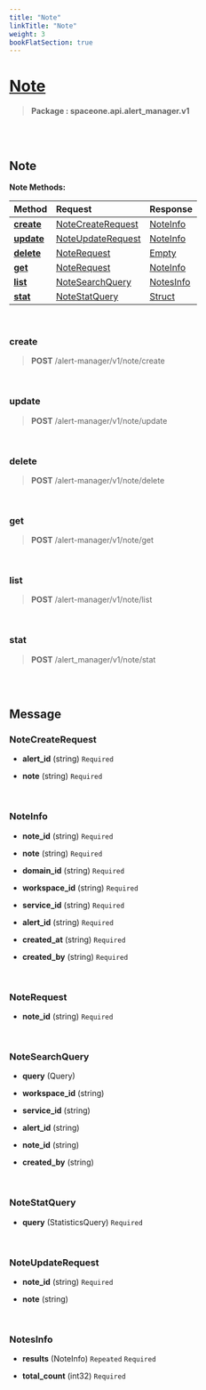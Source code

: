 ```yaml
---
title: "Note"
linkTitle: "Note"
weight: 3
bookFlatSection: true
---
```

# [Note](#Note)



>  **Package : spaceone.api.alert_manager.v1**

<br>
<br>

## Note





**Note Methods:**


| Method | Request | Response |
| :----- | :-------- | :-------- |
| [**create**](./Note#create) | [NoteCreateRequest](Note#notecreaterequest) | [NoteInfo](Note#noteinfo) |
| [**update**](./Note#update) | [NoteUpdateRequest](Note#noteupdaterequest) | [NoteInfo](Note#noteinfo) |
| [**delete**](./Note#delete) | [NoteRequest](Note#noterequest) | [Empty](Note#empty) |
| [**get**](./Note#get) | [NoteRequest](Note#noterequest) | [NoteInfo](Note#noteinfo) |
| [**list**](./Note#list) | [NoteSearchQuery](Note#notesearchquery) | [NotesInfo](Note#notesinfo) |
| [**stat**](./Note#stat) | [NoteStatQuery](Note#notestatquery) | [Struct](Note#struct) |



    
<br>

### create





> **POST** /alert-manager/v1/note/create
>






    
<br>

### update





> **POST** /alert-manager/v1/note/update
>






    
<br>

### delete





> **POST** /alert-manager/v1/note/delete
>






    
<br>

### get





> **POST** /alert-manager/v1/note/get
>






    
<br>

### list





> **POST** /alert-manager/v1/note/list
>






    
<br>

### stat





> **POST** /alert_manager/v1/note/stat
>






    


<br>
<br>

## Message



### NoteCreateRequest
* **alert_id** (string)   `Required` 

    
* **note** (string)   `Required` 

    <br>

### NoteInfo
* **note_id** (string)   `Required` 

    
* **note** (string)   `Required` 

    
* **domain_id** (string)   `Required` 

    
* **workspace_id** (string)   `Required` 

    
* **service_id** (string)   `Required` 

    
* **alert_id** (string)   `Required` 

    
* **created_at** (string)   `Required` 

    
* **created_by** (string)   `Required` 

    <br>

### NoteRequest
* **note_id** (string)   `Required` 

    <br>

### NoteSearchQuery
* **query** (Query)  

    
* **workspace_id** (string)  

    
* **service_id** (string)  

    
* **alert_id** (string)  

    
* **note_id** (string)  

    
* **created_by** (string)  

    <br>

### NoteStatQuery
* **query** (StatisticsQuery)   `Required` 

    <br>

### NoteUpdateRequest
* **note_id** (string)   `Required` 

    
* **note** (string)  

    <br>

### NotesInfo
* **results** (NoteInfo)  `Repeated`    `Required` 

    
* **total_count** (int32)   `Required` 

    <br>

